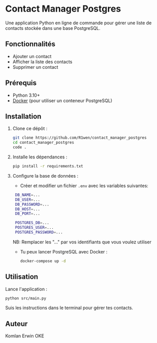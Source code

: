 # Contact Manager Postgres

Une application Python en ligne de commande pour gérer une liste de contacts stockée dans une base PostgreSQL.

## Fonctionnalités

- Ajouter un contact
- Afficher la liste des contacts
- Supprimer un contact

## Prérequis

- Python 3.10+
- [Docker](https://www.docker.com/) (pour utiliser un conteneur PostgreSQL)

## Installation

1. Clone ce dépôt :
   ```sh
   git clone https://github.com/R1wen/contact_manager_postgres
   cd contact_manager_postgres
   code .
   ```

2. Installe les dépendances :
   ```sh
   pip install -r requirements.txt
   ```

3. Configure la base de données :
   - Créer et modifier un fichier `.env` avec les variables suivantes:
    ```sh
     DB_NAME=...
     DB_USER=...
     DB_PASSWORD=...
     DB_HOST=...
     DB_PORT=...

     POSTGRES_DB=...
     POSTGRES_USER=...
     POSTGRES_PASSWORD=...
     ```
     NB: Remplacer les "..." par vos identifiants que vous voulez utiliser

   - Tu peux lancer PostgreSQL avec Docker :
     ```sh
     docker-compose up -d
     ```

## Utilisation

Lance l'application :
```sh
python src/main.py
```

Suis les instructions dans le terminal pour gérer tes contacts.

## Auteur

Komlan Erwin OKE